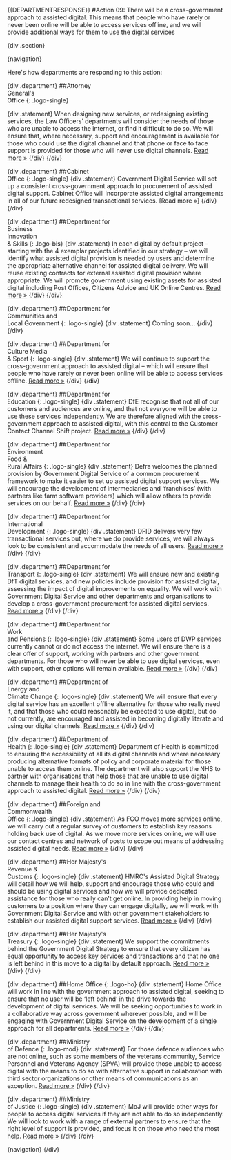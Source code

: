 {{DEPARTMENTRESPONSE}}
#Action 09: There will be a cross-government approach to assisted digital. This means that people who have rarely or never been online will be able to access services offline, and we will provide additional ways for them to use the digital services

{div .section}

{navigation}

Here's how departments are responding to this action:



{div .department}
##Attorney <br> General's <br> Office
{: .logo-single}

{div .statement}
When designing new services, or redesigning existing services, the Law Officers’ departments will consider the needs of those who are unable to access the internet, or find it difficult to do so. We will ensure that, where necessary, support and encouragement is available for those who could use the digital channel and that phone or face to face support is provided for those who will never use digital channels. [Read more »](https://www.gov.uk/government/publications/law-officers-departments-digital-strategy)
{/div}
{/div}

{div .department}
##Cabinet<br>Office
{: .logo-single}
{div .statement}
Government Digital Service will set up a consistent cross-government approach to procurement of assisted digital support. Cabinet Office will incorporate assisted digital arrangements in all of our future redesigned transactional services. [Read more »]
{/div}
{/div}

{div .department}
##Department for<br>Business<br>Innovation<br>& Skills
{: .logo-bis}
{div .statement}
In each digital by default project – starting with the 4 exemplar projects identified in our strategy – we will identify what assisted digital provision is needed by users and determine the appropriate alternative channel for assisted digital delivery. We will reuse existing contracts for external assisted digital provision where appropriate. We will promote government using existing assets for assisted digital including Post Offices, Citizens Advice and UK Online Centres. [Read more »](http://discuss.bis.gov.uk/digitalstrategy)
{/div}
{/div}

{div .department}
##Department for<br>Communities and<br>Local Government
{: .logo-single}
{div .statement}
Coming soon...
{/div}
{/div}

{div .department}
##Department for<br>Culture Media<br>& Sport
{: .logo-single}
{div .statement}
We will continue to support the cross-government approach to assisted digital – which will ensure that people who have rarely or never been online will be able to access services offline. [Read more »](http://www.dcms.gov.uk/publications/9586.aspx)
{/div}
{/div}


{div .department}
##Department for<br>Education
{: .logo-single}
{div .statement}
DfE recognise that not all of our customers and audiences are online, and that not everyone will be able to use these services independently. We are therefore aligned with the cross-government approach to assisted digital, with this central to the Customer Contact Channel Shift project. [Read more »](http://www.education.gov.uk/digitalstrategy)
{/div}
{/div}

{div .department}
##Department for<br>Environment<br>Food &<br>Rural Affairs
{: .logo-single}
{div .statement}
Defra welcomes the planned provision by Government Digital Service of a common procurement framework to make it easier to set up assisted digital support services. We will encourage the development of intermediaries and ‘franchises’ (with partners like farm software providers) which will allow others to provide services on our behalf. [Read more »](http://www.defra.gov.uk/publications/2012/12/20/pb13863-digital-strategy-2012/)
{/div}
{/div}

{div .department}
##Department for<br>International<br>Development
{: .logo-single}
{div .statement}
DFID delivers very few transactional services but, where we do provide services, we will always look to be consistent and accommodate the needs of all users. [Read more »](http://www.dfid.gov.uk/about-us/How-we-measure-progress/dfid-digital-strategy/)
{/div}
{/div}

{div .department}
##Department for<br>Transport
{: .logo-single}
{div .statement}
We will ensure new and existing DfT digital services, and new policies include provision for assisted digital, assessing the impact of digital improvements on equality. We will work with Government Digital Service and other departments and organisations to develop a cross-government procurement for assisted digital services. [Read more »](https://www.gov.uk/government/publications/department-for-transport-digital-strategy)
{/div}
{/div}

{div .department}
##Department for<br>Work<br>and Pensions
{: .logo-single}
{div .statement}
Some users of DWP services currently cannot or do not access the internet. We will ensure there is a clear offer of support, working with partners and other government departments. For those who will never be able to use digital services, even with support, other options will remain available. [Read more »](http://www.dwp.gov.uk/publications/corporate-publications/digital-strategy.shtml)
{/div}
{/div}

{div .department}
##Department of<br>Energy and<br>Climate Change
{: .logo-single}
{div .statement}
We will ensure that every digital service has an excellent offline alternative for those who really need it, and that those who could reasonably be expected to use digital, but do not currently, are encouraged and assisted in becoming digitally literate and using our digital channels. [Read more »](http://www.decc.gov.uk/en/content/cms/about/our_goals/our_goals.aspx#dds)
{/div}
{/div}


{div .department}
##Department of<br>Health
{: .logo-single}
{div .statement}
Department of Health is committed to ensuring the accessibility of all its digital channels and where necessary producing alternative formats of policy and corporate material for those unable to access them online. The department will also support the NHS to partner with organisations that help those that are unable to use digital channels to manage their health to do so in line with the cross-government approach to assisted digital. [Read more »](http://digitalhealth.dh.gov.uk/digital-strategy)
{/div}
{/div}

{div .department}
##Foreign and<br>Commonwealth<br>Office
{: .logo-single}
{div .statement}
As FCO moves more services online, we will carry out a regular survey of customers to establish key reasons holding back use of digital. As we move more services online, we will use our contact centres and network of posts to scope out means of addressing assisted digital needs. [Read more »](https://www.gov.uk/government/publications/the-fco-digital-strategy)
{/div}
{/div}

{div .department}
##Her Majesty's<br>Revenue &<br>Customs
{: .logo-single}
{div .statement}
HMRC's Assisted Digital Strategy will detail how we will help, support and encourage those who could and should be using digital services and how we will provide dedicated assistance for those who really can’t get online. In providing help in moving customers to a position where they can engage digitally, we will work with Government Digital Service and with other government stakeholders to establish our assisted digital support services. [Read more »](http://www.hmrc.gov.uk/about/2012-digital-strategy.pdf)
{/div}
{/div}

{div .department}
##Her Majesty's<br>Treasury
{: .logo-single}
{div .statement}
We support the commitments behind the Government Digital Strategy to ensure that every citizen has equal opportunity to access key services and transactions and that no one is left behind in this move to a digital by default approach. [Read more »](http://www.hm-treasury.gov.uk/digital_strategy)
{/div}
{/div}

{div .department}
##Home Office
{: .logo-ho}
{div .statement}
Home Office will work in line with the government approach to assisted digital, seeking to ensure that no user will be ‘left behind’ in the drive towards the development of digital services. We will be seeking opportunities to work in a collaborative way across government wherever possible, and will be engaging with Government Digital Service on the development of a single approach for all departments. [Read more »](http://www.homeoffice.gov.uk/publications/about-us/corporate-publications/ho-digital-strategy/)
{/div}
{/div}

{div .department}
##Ministry<br>of Defence
{: .logo-mod}
{div .statement}
For those defence audiences who are not online, such as some members of the veterans community, Service Personnel and Veterans Agency (SPVA) will provide those unable to access digital with the means to do so with alternative support in collaboration with third sector organizations or other means of communications as an exception. [Read more »](https://www.gov.uk/government/publications/digital-in-defence)
{/div}
{/div}

{div .department}
##Ministry<br>of Justice
{: .logo-single}
{div .statement}
MoJ will provide other ways for people to access digital services if they are not able to do so independently. We will look to work with a range of external partners to ensure that the right level of support is provided, and focus it on those who need the most help. [Read more »](http://open.justice.gov.uk/digital-strategy/#theme-04-transforming-how-we-engage)
{/div}
{/div}

{navigation}
{/div}




